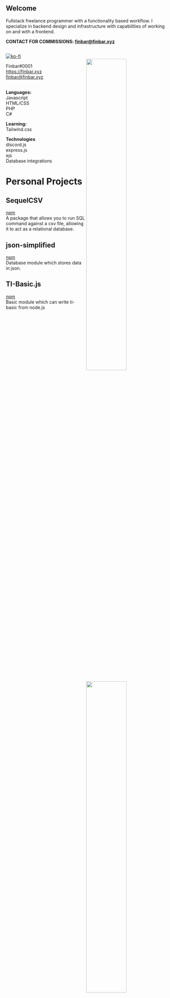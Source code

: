 ## Welcome

Fullstack freelance programmer with a functionality based workflow. I specialize in backend design and infrastructure with capabilities of working on and with a frontend.

**CONTACT FOR COMMISSIONS: finbar@finbar.xyz**

##
[![ko-fi](https://ko-fi.com/img/githubbutton_sm.svg)](https://ko-fi.com/K3K47LTWF)
<br>
<img width="50%" align="right" src="https://github-readme-stats.vercel.app/api?username=OneAndonlyFinbar&theme=dark&include_all_commits=true">
<img width="50%" align="right" src="https://github-readme-stats.vercel.app/api/top-langs/?username=OneAndonlyFinbar&theme=dark&layout=compact">

Finbar#0001<br>
https://finbar.xyz<br>
finbar@finbar.xyz<br>

<br>**Languages:** <br>
Javascript <br>
HTML/CSS <br>
PHP <br>
C#

**Learning:** <br>
Tailwind.css

**Technologies** <br>
discord.js<br>
express.js<br>
ejs<br>
Database integrations

# Personal Projects
## SequelCSV
[npm](https://www.npmjs.com/package/sequel-csv)<br>
A package that allows you to run SQL command against a csv file, allowing it to act as a relational database.

## json-simplified
[npm](https://www.npmjs.com/package/json-simplified)<br>
Database module which stores data in json.

## TI-Basic.js
[npm](https://www.npmjs.com/settings/finbar/packages)<br>
Basic module which can write ti-basic from node.js
